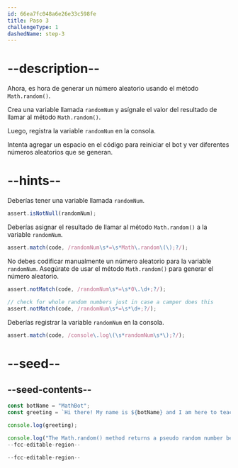 ```yaml
---
id: 66ea7fc048a6e26e33c598fe
title: Paso 3
challengeType: 1
dashedName: step-3
---
```


# --description--

Ahora, es hora de generar un número aleatorio usando el método `Math.random()`.

Crea una variable llamada `randomNum` y asígnale el valor del resultado de llamar al método `Math.random()`.

Luego, registra la variable `randomNum` en la consola.

Intenta agregar un espacio en el código para reiniciar el bot y ver diferentes números aleatorios que se generan.

# --hints--

Deberías tener una variable llamada `randomNum`.

```js
assert.isNotNull(randomNum);
```

Deberías asignar el resultado de llamar al método `Math.random()` a la variable `randomNum`.

```js
assert.match(code, /randomNum\s*=\s*Math\.random\(\);?/);
```

No debes codificar manualmente un número aleatorio para la variable `randomNum`. Asegúrate de usar el método `Math.random()` para generar el número aleatorio.

```js
assert.notMatch(code, /randomNum\s*=\s*0\.\d+;?/);

// check for whole random numbers just in case a camper does this
assert.notMatch(code, /randomNum\s*=\s*\d+;?/);
```

Deberías registrar la variable `randomNum` en la consola.

```js
assert.match(code, /console\.log\(\s*randomNum\s*\);?/);
```

# --seed--

## --seed-contents--

```js
const botName = "MathBot";
const greeting = `Hi there! My name is ${botName} and I am here to teach you about the Math object!`;

console.log(greeting);

console.log("The Math.random() method returns a pseudo random number between 0 and less than 1.");
--fcc-editable-region--

--fcc-editable-region--
```
